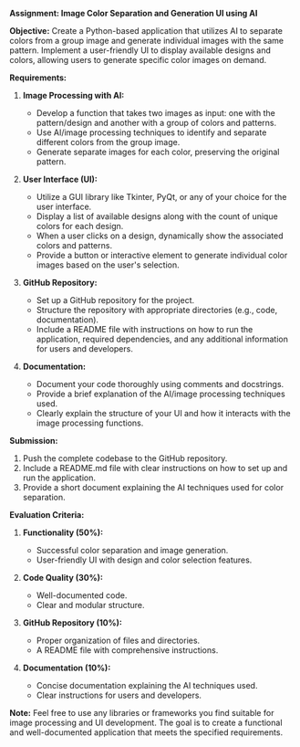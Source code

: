 **Assignment: Image Color Separation and Generation UI using AI**

**Objective:**
Create a Python-based application that utilizes AI to separate colors from a group image and generate individual images with the same pattern. Implement a user-friendly UI to display available designs and colors, allowing users to generate specific color images on demand.

**Requirements:**

1. **Image Processing with AI:**
   - Develop a function that takes two images as input: one with the pattern/design and another with a group of colors and patterns.
   - Use AI/image processing techniques to identify and separate different colors from the group image.
   - Generate separate images for each color, preserving the original pattern.

2. **User Interface (UI):**
   - Utilize a GUI library like Tkinter, PyQt, or any of your choice for the user interface.
   - Display a list of available designs along with the count of unique colors for each design.
   - When a user clicks on a design, dynamically show the associated colors and patterns.
   - Provide a button or interactive element to generate individual color images based on the user's selection.

3. **GitHub Repository:**
   - Set up a GitHub repository for the project.
   - Structure the repository with appropriate directories (e.g., code, documentation).
   - Include a README file with instructions on how to run the application, required dependencies, and any additional information for users and developers.

4. **Documentation:**
   - Document your code thoroughly using comments and docstrings.
   - Provide a brief explanation of the AI/image processing techniques used.
   - Clearly explain the structure of your UI and how it interacts with the image processing functions.

**Submission:**
1. Push the complete codebase to the GitHub repository.
2. Include a README.md file with clear instructions on how to set up and run the application.
3. Provide a short document explaining the AI techniques used for color separation.

**Evaluation Criteria:**
1. **Functionality (50%):**
   - Successful color separation and image generation.
   - User-friendly UI with design and color selection features.

2. **Code Quality (30%):**
   - Well-documented code.
   - Clear and modular structure.

3. **GitHub Repository (10%):**
   - Proper organization of files and directories.
   - A README file with comprehensive instructions.

4. **Documentation (10%):**
   - Concise documentation explaining the AI techniques used.
   - Clear instructions for users and developers.

**Note:**
Feel free to use any libraries or frameworks you find suitable for image processing and UI development. The goal is to create a functional and well-documented application that meets the specified requirements.